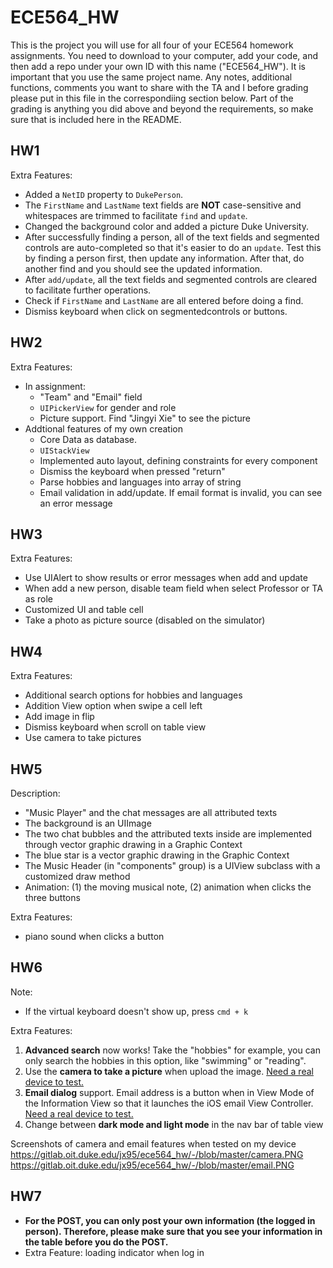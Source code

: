 #   ECE564_HW 
This is the project you will use for all four of your ECE564 homework assignments. You need to download to your computer, add your code, and then add a repo under your own ID with this name ("ECE564_HW"). It is important that you use the same project name.  Any notes, additional functions, comments you want to share with the TA and I before grading please put in this file in the correspondiing section below.  Part of the grading is anything you did above and beyond the requirements, so make sure that is included here in the README.

## HW1
Extra Features:
* Added a `NetID` property to `DukePerson`.
* The `FirstName` and `LastName` text fields are **NOT** case-sensitive and whitespaces are trimmed to facilitate `find` and `update`.
* Changed the background color and added a picture Duke University.
* After successfully finding a person, all of the text fields and segmented controls are auto-completed so that it's easier to do an `update`. 
Test this by finding a person first, then update any information. After that, do another find and you should see the updated information.
* After `add/update`, all the text fields and segmented controls are cleared to facilitate further operations.
* Check if `FirstName` and `LastName` are all entered before doing a find.
* Dismiss keyboard when click on segmentedcontrols or buttons.

## HW2
Extra Features:
* In assignment:
    * "Team" and "Email" field
    * `UIPickerView` for gender and role
    * Picture support. Find "Jingyi Xie" to see the picture
* Addtional features of my own creation
    * Core Data as database. 
    * `UIStackView`
    * Implemented auto layout, defining constraints for every component
    * Dismiss the keyboard when pressed "return"
    * Parse hobbies and languages into array of string
    * Email validation in add/update. If email format is invalid, you can see an error message

## HW3
Extra Features:
* Use UIAlert to show results or error messages when add and update
* When add a new person, disable team field when select Professor or TA as role
* Customized UI and table cell
* Take a photo as picture source (disabled on the simulator)

## HW4

Extra Features:
* Additional search options for hobbies and languages
* Addition View option when swipe a cell left
* Add image in flip
* Dismiss keyboard when scroll on table view
* Use camera to take pictures


## HW5

Description:
* "Music Player" and the chat messages are all attributed texts
* The background is an UIImage
* The two chat bubbles and the attributed texts inside are implemented through vector graphic drawing in a Graphic Context
* The blue star is a vector graphic drawing in the Graphic Context
* The Music Header (in "components" group) is a UIView subclass with a customized draw method
* Animation: (1) the moving musical note, (2) animation when clicks the three buttons

Extra Features:
* piano sound when clicks a button


## HW6
Note: 
* If the virtual keyboard doesn't show up, press `cmd + k`

Extra Features:
1. **Advanced search** now works! Take the "hobbies" for example, you can only search the hobbies in this option, like "swimming" or "reading".
2. Use the **camera to take a picture** when upload the image. <ins>Need a real device to test. </ins>
3. **Email dialog** support.  Email address is a button when in View Mode of the Information View so that it launches the iOS email View Controller.  <ins>Need a real device to test. </ins>
4. Change between **dark mode and light mode** in the nav bar of table view

Screenshots of camera and email features when tested on my device
https://gitlab.oit.duke.edu/jx95/ece564_hw/-/blob/master/camera.PNG
https://gitlab.oit.duke.edu/jx95/ece564_hw/-/blob/master/email.PNG

## HW7
* **For the POST, you can only post your own information (the logged in person). Therefore, please make sure that you see your information in the table before you do the POST.**
* Extra Feature: loading indicator when log in
